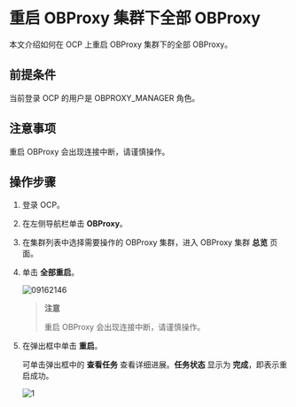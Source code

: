 # 重启 OBProxy 集群下全部 OBProxy

本文介绍如何在 OCP 上重启 OBProxy 集群下的全部 OBProxy。

## 前提条件

当前登录 OCP 的用户是 OBPROXY_MANAGER 角色。

## 注意事项

重启 OBProxy 会出现连接中断，请谨慎操作。

## 操作步骤

1. 登录 OCP。

2. 在左侧导航栏单击 **OBProxy**。

3. 在集群列表中选择需要操作的 OBProxy 集群，进入 OBProxy 集群 **总览** 页面。

4. 单击 **全部重启**。

   ![09162146](https://help-static-aliyun-doc.aliyuncs.com/assets/img/zh-CN/3073922361/p327471.png)

   >**注意**
   >
   >重启 OBProxy 会出现连接中断，请谨慎操作。

5. 在弹出框中单击 **重启**。

   可单击弹出框中的 **查看任务** 查看详细进展。**任务状态** 显示为 **完成**，即表示重启成功。

   ![1](https://help-static-aliyun-doc.aliyuncs.com/assets/img/zh-CN/5716081461/p352534.png)
